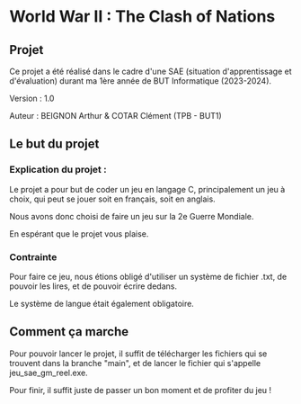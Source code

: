 # World War II : The Clash of Nations

## Projet

Ce projet a été réalisé dans le cadre d'une SAE (situation d'apprentissage et d'évaluation) durant ma 1ère année de BUT Informatique (2023-2024).

Version : 1.0

Auteur : BEIGNON Arthur & COTAR Clément (TPB - BUT1)

## Le but du projet 

### Explication du projet :

Le projet a pour but de coder un jeu en langage C, principalement un jeu à choix, qui peut se jouer soit en français, soit en anglais.

Nous avons donc choisi de faire un jeu sur la 2e Guerre Mondiale. 

En espérant que le projet vous plaise.

### Contrainte 

Pour faire ce jeu, nous étions obligé d'utiliser un système de fichier .txt, de pouvoir les lires, et de pouvoir écrire dedans.

Le système de langue était également obligatoire.

## Comment ça marche

Pour pouvoir lancer le projet, il suffit de télécharger les fichiers qui se trouvent dans la branche "main", et de lancer le fichier qui s'appelle jeu_sae_gm_reel.exe.

Pour finir, il suffit juste de passer un bon moment et de profiter du jeu !
